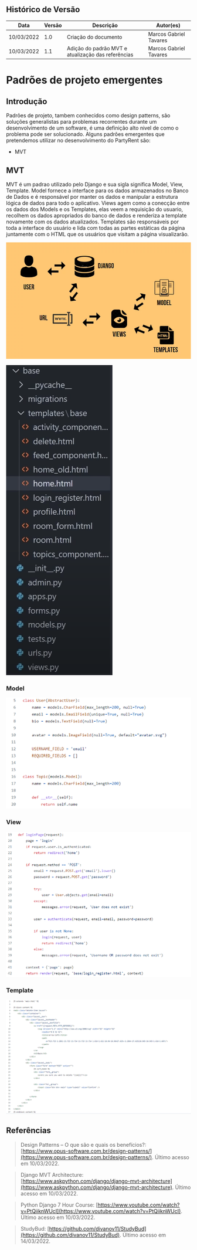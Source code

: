 ## Histórico de Versão

| Data       | Versão | Descrição                                                 | Autor(es)      |
| ---------- | ------ | --------------------------------------------------------- | ------------ |
| 10/03/2022 | 1.0    | Criação do documento                                      | Marcos Gabriel Tavares|
| 10/03/2022 | 1.1    | Adição do padrão MVT e atualização das referências        | Marcos Gabriel Tavares|


# Padrões de projeto emergentes
## Introdução
Padrões de projeto, tambem conhecidos como design patterns, são soluções generalistas para problemas recorrentes durante um desenvolvimento de um software, é uma definição alto nivel de como o problema pode ser solucionado. Alguns padrões emergentes que pretendemos utilizar no desenvolvimento do PartyRent são:

 - MVT

## MVT
MVT é um padrao utilizado pelo Django e sua sigla significa Model, View, Template. Model fornece a interface para os dados armazenados no Banco de Dados e é responsável por manter os dados e manipular a estrutura lógica de dados para todo o aplicativo. Views agem como a conecção entre os dados dos Models e os Templates, elas veem a requisição do usuario, recolhem os dados apropriados do banco de dados e renderiza a template novamente com os dados atualizados. Templates são responsáveis por toda a interface do usuário e lida com todas as partes estáticas da página juntamente com o HTML que os usuários que visitam a página visualizarão.   

![MVT](../padrao/imagens/mvt_image.png)

![mvtfiles](../padrao/imagens/mvtfiles_image.png)

### Model
![modelexample](../padrao/imagens/modelexample.png)

### View
![viewexample](../padrao/imagens/viewexample.png)

### Template
![templateexample](../padrao/imagens/templateexample.png)


## Referências
>   Design Patterns – O que são e quais os benefícios?:  [https://www.opus-software.com.br/design-patterns/](https://www.opus-software.com.br/design-patterns/). Último acesso em 10/03/2022.

> Django MVT Architecture: [https://www.askpython.com/django/django-mvt-architecture](https://www.askpython.com/django/django-mvt-architecture). Último acesso em 10/03/2022.

> Python Django 7 Hour Course: [https://www.youtube.com/watch?v=PtQiiknWUcI](https://www.youtube.com/watch?v=PtQiiknWUcI). Último acesso em 10/03/2022.

> StudyBud: [https://github.com/divanov11/StudyBud](https://github.com/divanov11/StudyBud). Último acesso em 14/03/2022.
